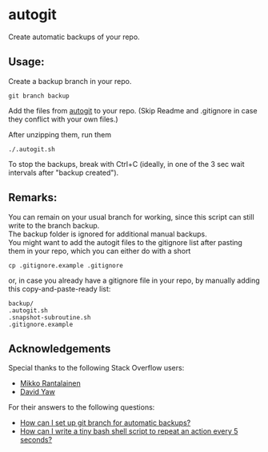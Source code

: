 # autogit
Create automatic backups of your repo.

## Usage:    
Create a backup branch in your repo.
```
git branch backup
```

Add the files from [autogit](https://github.com/programizer/autogit/archive/master.zip) to your repo. (Skip Readme and .gitignore in case they conflict with your own files.)

After unzipping them, run them
```
./.autogit.sh
```

To stop the backups, break with Ctrl+C (ideally, in one of the 3 sec wait intervals after "backup created").   


## Remarks:
You can remain on your usual branch for working, since this script can still write to the branch backup.    
The backup folder is ignored for additional manual backups.    
You might want to add the autogit files to the gitignore list after pasting them in your repo, which you can either do with a short
```
cp .gitignore.example .gitignore
```
or, in case you already have a gitignore file in your repo, by manually adding this copy-and-paste-ready list:
```
backup/
.autogit.sh
.snapshot-subroutine.sh
.gitignore.example
```


    


## Acknowledgements
Special thanks to the following Stack Overflow users:

* [Mikko Rantalainen](https://stackoverflow.com/users/334451/mikko-rantalainen)
* [David Yaw](https://stackoverflow.com/users/480937/david-yaw)

For their answers to the following questions:

* [How can I set up git branch for automatic backups?](https://stackoverflow.com/questions/25418092/how-can-i-set-up-git-branch-for-automatic-backups)
* [How can I write a tiny bash shell script to repeat an action every 5 seconds?](https://stackoverflow.com/questions/4502476/how-can-i-write-a-tiny-bash-shell-script-to-repeat-an-action-every-5-seconds#4502532)
